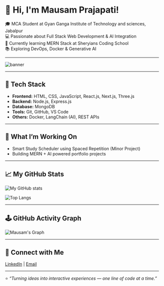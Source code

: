 # 👋 Hi, I'm Mausam Prajapati!

🎓 MCA Student at Gyan Ganga Institute of Technology and sciences, Jabalpur  
💻 Passionate about Full Stack Web Development & AI Integration  
🚀 Currently learning MERN Stack at Sheryians Coding School  
📚 Exploring DevOps, Docker & Generative AI  

---

![banner](https://capsule-render.vercel.app/api?type=waving&color=0:4B79A1,100:283E51&height=180&section=header&text=Mausam%20Prajapati&fontSize=40&fontColor=fff&animation=fadeIn&fontAlignY=35)

---

## 🧠 Tech Stack
- **Frontend:** HTML, CSS, JavaScript, React.js, Next.js, Three.js  
- **Backend:** Node.js, Express.js  
- **Database:** MongoDB  
- **Tools:** Git, GitHub, VS Code  
- **Others:** Docker, LangChain (AI), REST APIs  

---

## 🌱 What I’m Working On
- Smart Study Scheduler using Spaced Repetition (Minor Project)  
- Building MERN + AI powered portfolio projects  

---

## 📈 My GitHub Stats
![My GitHub stats](https://github-readme-stats.vercel.app/api?username=mausamprajapati&show_icons=true&theme=tokyonight)

![Top Langs](https://github-readme-stats.vercel.app/api/top-langs/?username=mausamprajapati&layout=compact&theme=tokyonight)

---

## 🕹️ GitHub Activity Graph
![Mausam's Graph](https://github-readme-activity-graph.vercel.app/graph?username=mausamprajapati&bg_color=0d1117&color=4B79A1&line=00bfff&point=FFFFFF&area=true&hide_border=true)

---

## 🔗 Connect with Me
[LinkedIn](https://www.linkedin.com/in/mausam-prajapati-63001b341) | [Email](mailto:mausamprajapati34@gmail.com)

---

⭐ *“Turning ideas into interactive experiences — one line of code at a time.”*
